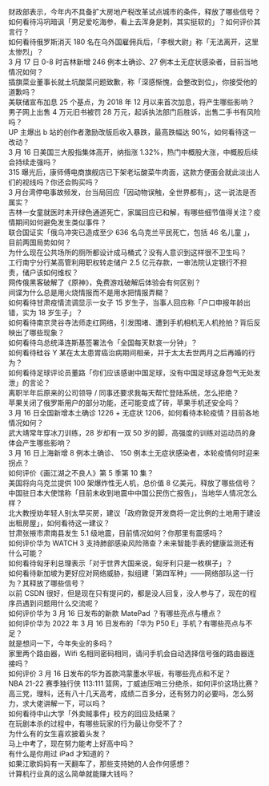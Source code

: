 财政部表示，今年内不具备扩大房地产税改革试点城市的条件，释放了哪些信号？  
如何看待冯巩暗讽「男足爱吃海参，看上去浑身是刺，其实挺软的」？如何评价其言行？  
如何看待俄罗斯消灭 180 名在乌外国雇佣兵后，「李根大尉」称「无法离开，这里太惨烈」？  
3 月 17 日 0-8 时吉林新增 246 例本土确诊、27 例本土无症状感染者，目前当地情况如何？  
插旗菜业董事长就土坑酸菜问题致歉，称「深感惭愧，会整改到位」，你接受他的道歉吗？  
美联储宣布加息 25 个基点，为 2018 年 12 月以来首次加息，将产生哪些影响？  
男子网上出售 4 万元旧书被罚 28 万元，起诉执法部门后胜诉，出售二手书有风险吗？  
UP 主爆出 b 站的创作者激励改版后收入暴跌，最高跌幅达 90%，如何看待这一改动？  
3 月 16 日美国三大股指集体高开，纳指涨 1.32%，热门中概股大涨，中概股后续会持续走强吗？  
315 曝光后，康师傅电商旗舰店已下架老坛酸菜牛肉面，这款方便面会就此淡出人们的视线吗？你还会购买吗？  
3 月台湾停电事故频发，台当局回应「因动物误触，全世界都有」，这一说法是否属实？  
吉林一女童就医时未开绿色通道死亡，家属回应已和解，有哪些细节值得关注？疫情期间如何避免发生类似事件？  
联合国证实「俄乌冲突已造成至少 636 名乌克兰平民死亡，包括 46 名儿童 」，目前两国局势如何？  
为什么现在公共场所的厕所都设计成马桶式？没有人意识到这样很不卫生吗？  
工行南宁分行某高管利用职权转走储户 2.5 亿元存款，一审法院认定银行不担责，储户该如何维权？  
网传俄黑客破解了《原神》，免费游戏破解后体验会有何区别？  
间谍为什么总是用火烧情报而不是用水把情报弄糊？  
如何看待甘肃疫情流调显示一女子 15 岁生子，当事人回应称「户口申报年龄出错，实为 18 岁生子」？  
如何看待南京灵谷寺法师走红网络，引发围堵、遭到手机相机无人机抢拍？背后反映出了哪些现象？  
如何看待乌总统泽连斯基签署法令「全国每天默哀一分钟」？  
如何看待硅谷 Y 某在太太患胃癌治病期间相亲，并于太太去世两月之后再婚的行为？  
如何看待足球评论员董路「你们应该感谢中国足球，没有中国足球这身怨气无处发泄」的言论？  
离职半年后原来的公司领导 / 同事还要求我每天帮忙登陆系统，怎么拒绝？  
苹果关闭了俄罗斯用户的部分功能，还可能变成了砖，苹果手机还安全吗？  
3 月 16 日全国新增本土确诊 1226 + 无症状 1206，如何看待本轮疫情？目前各地情况如何？  
武大靖常年穿冰刀训练，28 岁却有一双 50 岁的脚，高强度的训练对运动员的身体会产生哪些影响？  
3 月 16 日上海新增 8 例本土确诊、 150 例本土无症状感染者，本轮疫情何时迎来拐点？  
如何评价《画江湖之不良人》第 5 季第 10 集？  
美国将向乌克兰提供 100 架爆炸性无人机，总价值 8 亿美元，释放了哪些信号？  
中国驻日本大使馆称「目前未收到地震中中国公民伤亡报告」，当地华人情况怎么样？  
北大教授劝年轻人别太早买房，建议「政府敦促开发商将一定比例的土地用于建设出租房屋」，如何看待这一建议？  
甘肃张掖市肃南县发生 5.1 级地震，目前情况如何？你那里有震感吗？  
如何评价华为 WATCH 3 支持肺部感染风险筛查？未来智能手表的健康监测还有什么可能？  
如何看待匈牙利总理表示「对于世界大国来说，匈牙利只是一枚棋子」？  
如何看待新加坡为更好应对网络威胁，拟组建「第四军种」——网络部队这一行为？其释放了哪些信号？  
以前 CSDN 很好，但是现在只有提问的，都是没人回复，没人参与了，现在的程序员遇到问题用什么交流呢？  
如何评价华为 3 月 16 日发布的新款 MatePad ？有哪些亮点与槽点？  
如何评价华为 2022 年 3 月 16 日发布的「华为 P50 E」手机？有哪些亮点与不足？  
就是想问一下，今年失业的多吗？  
家里两个路由器，Wifi 名相同密码相同，请问手机会自动选择信号强的路由器连接吗？  
如何评价 3 月 16 日发布的华为首款鸿蒙墨水平板，有哪些亮点和不足？  
NBA 21-22 赛季独行侠 113:111 篮网，丁威迪压哨三分绝杀，如何评价这场比赛？  
高三党，理科，还有八十几天高考，成绩二百多分，还有努力的必要吗，怎么努力，求大佬讲解一下，可以吗？  
如何看待中山大学「外卖贼事件」校方的回应及结果？  
在玩剧本杀的过程中，有哪些玩家的行为最让你受不了？  
为什么有的女生喜欢披着头发？  
马上中考了，现在努力能考上好高中吗？  
有什么是你用过 iPad 才知道的？  
如果江歌妈妈有一天翻车了，那些支持她的人会作何感想？  
计算机行业真的这么简单就能赚大钱吗？  
